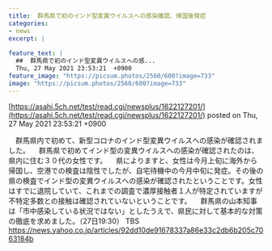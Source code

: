 ```yaml
---
title:  群馬県で初のインド型変異ウイルスへの感染確認、帰国後発症  
categories:
- news
excerpt: |
  
feature_text: |
  ##  群馬県で初のインド型変異ウイルスへの感...
  Thu, 27 May 2021 23:53:21  +0900
feature_image: "https://picsum.photos/2560/600?image=733"
image: "https://picsum.photos/2560/600?image=733"
---
```


[https://asahi.5ch.net/test/read.cgi/newsplus/1622127201/](https://asahi.5ch.net/test/read.cgi/newsplus/1622127201/)
posted on Thu, 27 May 2021 23:53:21  +0900

<!--more-->

　群馬県内で初めて、新型コロナのインド型変異ウイルスへの感染が確認されました。 　群馬県で初めてインド型の変異ウイルスへの感染が確認されたのは、県内に住む３０代の女性です。 　県によりますと、女性は今月上旬に海外から帰国し、空港での検査は陰性でしたが、自宅待機中の今月中旬に発症。その後の県の検査でインド型の変異ウイルスへの感染が確認されたということです。女性はすでに退院していて、これまでの調査で濃厚接触者１人が特定されていますが不特定多数との接触は確認されていないということです。 　群馬県の山本知事は「市中感染している状況ではない」としたうえで、県民に対して基本的な対策の徹底を求めました。（27日19:30） TBS https://news.yahoo.co.jp/articles/92dd10de91678337a86e33c2db6b205c7063184b
